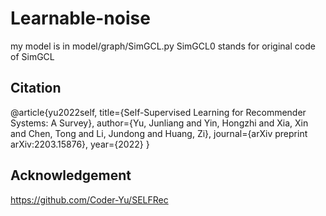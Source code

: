 # Learnable-noise

 my model is in model/graph/SimGCL.py
 SimGCL0 stands for original code of SimGCL
 

## Citation
  @article{yu2022self,
  title={Self-Supervised Learning for Recommender Systems: A Survey},
  author={Yu, Junliang and Yin, Hongzhi and Xia, Xin and Chen, Tong and Li, Jundong and Huang, Zi},
  journal={arXiv preprint arXiv:2203.15876},
  year={2022}
}
## Acknowledgement
  https://github.com/Coder-Yu/SELFRec
  
